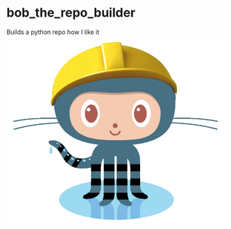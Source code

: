 # bob_the_repo_builder
Builds a python repo how I like it

![Alt text](/bob_the_repo_builder2.jpg?raw=true )
